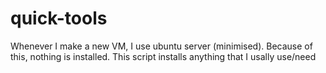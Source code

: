 # quick-tools
Whenever I make a new VM, I use ubuntu server (minimised). Because of this, nothing is installed. This script installs anything that I usally use/need
